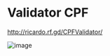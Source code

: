 # Validator CPF
 
http://ricardo.rf.gd/CPFValidator/
 
![image](https://user-images.githubusercontent.com/79026025/124535270-39ff8700-ddec-11eb-8749-2b1aaf68ad7c.png)
